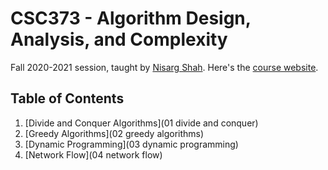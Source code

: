 # CSC373 - Algorithm Design, Analysis, and Complexity

Fall 2020-2021 session, taught by [Nisarg Shah](https://www.cs.toronto.edu/~nisarg/). Here's the [course website](http://www.cs.toronto.edu/~nisarg/teaching/373f20/info.html).

## Table of Contents

1. [Divide and Conquer Algorithms](01 divide and conquer)
2. [Greedy Algorithms](02 greedy algorithms)
3. [Dynamic Programming](03 dynamic programming)
4. [Network Flow](04 network flow)

